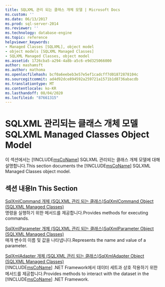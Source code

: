 ```yaml
---
title: SQLXML 관리 되는 클래스 개체 모델 | Microsoft Docs
ms.custom: ''
ms.date: 06/13/2017
ms.prod: sql-server-2014
ms.reviewer: ''
ms.technology: database-engine
ms.topic: reference
helpviewer_keywords:
- Managed Classes [SQLXML], object model
- object models [SQLXML Managed Classes]
- SQLXML Managed Classes, object model
ms.assetid: 1726cba5-a294-4a8b-a5c6-e9d325066000
author: mashamsft
ms.author: mathoma
ms.openlocfilehash: bcf0a6eebeb3e57e5ef1cadcff7d01872878104c
ms.sourcegitcommit: ad4d92dce894592a259721a1571b1d8736abacdb
ms.translationtype: MT
ms.contentlocale: ko-KR
ms.lasthandoff: 08/04/2020
ms.locfileid: "87661315"
---
```

# <a name="sqlxml-managed-classes-object-model"></a><span data-ttu-id="08517-102">SQLXML 관리되는 클래스 개체 모델</span><span class="sxs-lookup"><span data-stu-id="08517-102">SQLXML Managed Classes Object Model</span></span>
  <span data-ttu-id="08517-103">이 섹션에서는 [!INCLUDE[msCoName](../../includes/msconame-md.md)] SQLXML 관리되는 클래스 개체 모델에 대해 설명합니다.</span><span class="sxs-lookup"><span data-stu-id="08517-103">This section documents the [!INCLUDE[msCoName](../../includes/msconame-md.md)] SQLXML Managed Classes object model.</span></span>  
  
## <a name="in-this-section"></a><span data-ttu-id="08517-104">섹션 내용</span><span class="sxs-lookup"><span data-stu-id="08517-104">In This Section</span></span>  
 [<span data-ttu-id="08517-105">SqlXmlCommand 개체 &#40;SQLXML 관리 되는 클래스&#41;</span><span class="sxs-lookup"><span data-stu-id="08517-105">SqlXmlCommand Object &#40;SQLXML Managed Classes&#41;</span></span>](../../relational-databases/sqlxml-annotated-xsd-schemas-xpath-queries/net-framework-classes/sqlxml-4-0-net-framework-support-managed-classes.md)  
 <span data-ttu-id="08517-106">명령을 실행하기 위한 메서드를 제공합니다.</span><span class="sxs-lookup"><span data-stu-id="08517-106">Provides methods for executing commands.</span></span>  
  
 [<span data-ttu-id="08517-107">SqlXmlParameter 개체 &#40;SQLXML 관리 되는 클래스&#41;</span><span class="sxs-lookup"><span data-stu-id="08517-107">SqlXmlParameter Object &#40;SQLXML Managed Classes&#41;</span></span>](../../relational-databases/sqlxml-annotated-xsd-schemas-xpath-queries/net-framework-classes/sqlxml-managed-classes-sqlxmlparameter-object.md)  
 <span data-ttu-id="08517-108">매개 변수의 이름 및 값을 나타냅니다.</span><span class="sxs-lookup"><span data-stu-id="08517-108">Represents the name and value of a parameter.</span></span>  
  
 [<span data-ttu-id="08517-109">SqlXmlAdapter 개체 &#40;SQLXML 관리 되는 클래스&#41;</span><span class="sxs-lookup"><span data-stu-id="08517-109">SqlXmlAdapter Object &#40;SQLXML Managed Classes&#41;</span></span>](../../relational-databases/sqlxml-annotated-xsd-schemas-xpath-queries/net-framework-classes/sqlxml-managed-classes-sqlxmladapter-object.md)  
 <span data-ttu-id="08517-110">[!INCLUDE[msCoName](../../includes/msconame-md.md)] .NET Framework에서 데이터 세트과 상호 작용하기 위한 메서드를 제공합니다.</span><span class="sxs-lookup"><span data-stu-id="08517-110">Provides methods to interact with the dataset in the [!INCLUDE[msCoName](../../includes/msconame-md.md)] .NET Framework.</span></span>  
  
  

